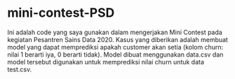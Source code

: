 # mini-contest-PSD
Ini adalah code yang saya gunakan dalam mengerjakan Mini Contest pada kegiatan Pesantren Sains Data 2020.
Kasus yang diberikan adalah membuat model yang dapat memprediksi apakah customer akan setia (kolom churn: nilai 1 berarti iya, 0 berarti tidak). Model dibuat menggunakan data.csv dan model tersebut digunakan untuk memprediksi nilai churn untuk data test.csv.
